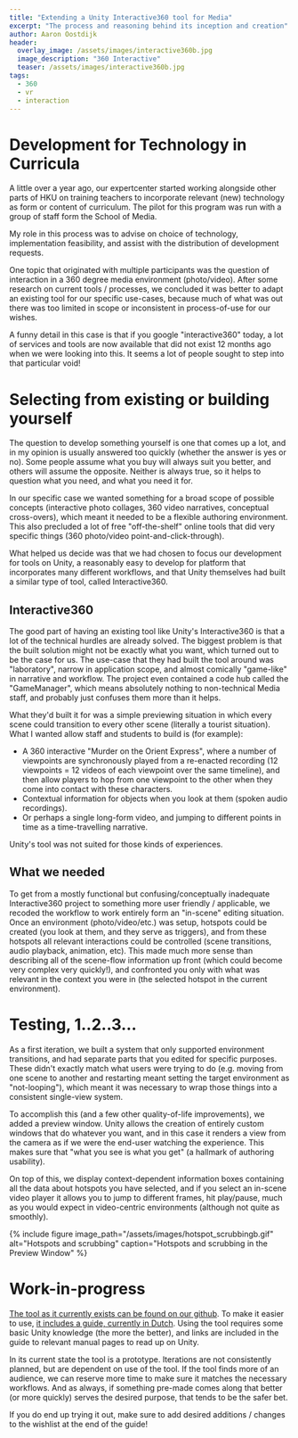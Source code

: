 ```yaml
---
title: "Extending a Unity Interactive360 tool for Media"
excerpt: "The process and reasoning behind its inception and creation"
author: Aaron Oostdijk
header:
  overlay_image: /assets/images/interactive360b.jpg
  image_description: "360 Interactive"
  teaser: /assets/images/interactive360b.jpg
tags: 
  - 360
  - vr
  - interaction
---
```


# Development for Technology in Curricula
A little over a year ago, our expertcenter started working alongside other parts of HKU on training teachers to incorporate relevant (new) technology as form or content of curriculum. The pilot for this program was run with a group of staff form the School of Media.

My role in this process was to advise on choice of technology, implementation feasibility, and assist with the distribution of development requests.

One topic that originated with multiple participants was the question of interaction in a 360 degree media environment (photo/video). After some research on current tools / processes, we concluded it was better to adapt an existing tool for our specific use-cases, because much of what was out there was too limited in scope or inconsistent in process-of-use for our wishes.

A funny detail in this case is that if you google "interactive360" today, a lot of services and tools are now available that did not exist 12 months ago when we were looking into this. It seems a lot of people sought to step into that particular void!

# Selecting from existing or building yourself
The question to develop something yourself is one that comes up a lot, and in my opinion is usually answered too quickly (whether the answer is yes or no). Some people assume what you buy will always suit you better, and others will assume the opposite. Neither is always true, so it helps to question what you need, and what you need it for.

In our specific case we wanted something for a broad scope of possible concepts (interactive photo collages, 360 video narratives, conceptual cross-overs), which meant it needed to be a flexible authoring environment. This also precluded a lot of free "off-the-shelf" online tools that did very specific things (360 photo/video point-and-click-through).

What helped us decide was that we had chosen to focus our development for tools on Unity, a reasonably easy to develop for platform that incorporates many different workflows, and that Unity themselves had built a similar type of tool, called Interactive360.

## Interactive360 
The good part of having an existing tool like Unity's Interactive360 is that a lot of the technical hurdles are already solved. The biggest problem is that the built solution might not be exactly what you want, which turned out to be the case for us. The use-case that they had built the tool around was "laboratory", narrow in application scope, and almost comically "game-like" in narrative and workflow. The project even contained a code hub called the "GameManager", which means absolutely nothing to non-technical Media staff, and probably just confuses them more than it helps.

What they'd built it for was a simple previewing situation in which every scene could transition to every other scene (literally a tourist situation). What I wanted allow staff and students to build is (for example):
 * A 360 interactive "Murder on the Orient Express", where a number of viewpoints are synchronously played from a re-enacted recording (12 viewpoints = 12 videos of each viewpoint over the same timeline), and then allow players to hop from one viewpoint to the other when they come into contact with these characters.
 * Contextual information for objects when you look at them (spoken audio recordings).
 * Or perhaps a single long-form video, and jumping to different points in time as a time-travelling narrative.
 
Unity's tool was not suited for those kinds of experiences.

## What we needed
To get from a mostly functional but confusing/conceptually inadequate Interactive360 project to something more user friendly / applicable, we recoded the workflow to work entirely form an "in-scene" editing situation. Once an environment (photo/video/etc.) was setup, hotspots could be created (you look at them, and they serve as triggers), and from these hotspots all relevant interactions could be controlled (scene transitions, audio playback, animation, etc). This made much more sense than describing all of the scene-flow information up front (which could become very complex very quickly!), and confronted you only with what was relevant in the context you were in (the selected hotspot in the current environment).

# Testing, 1..2..3...
As a first iteration, we built a system that only supported environment transitions, and had separate parts that you edited for specific purposes. These didn't exactly match what users were trying to do (e.g. moving from one scene to another and restarting meant setting the target environment as "not-looping"), which meant it was necessary to wrap those things into a consistent single-view system.

To accomplish this (and a few other quality-of-life improvements), we added a preview window. Unity allows the creation of entirely custom windows that do whatever you want, and in this case it renders a view from the camera as if we were the end-user watching the experience. This makes sure that "what you see is what you get" (a hallmark of authoring usability).

On top of this, we display context-dependent information boxes containing all the data about hotspots you have selected, and if you select an in-scene video player it allows you to jump to different frames, hit play/pause, much as you would expect in video-centric environments (although not quite as smoothly).

{% include figure image_path="/assets/images/hotspot_scrubbingb.gif" alt="Hotspots and scrubbing" caption="Hotspots and scrubbing in the Preview Window" %}

# Work-in-progress
[The tool as it currently exists can be found on our github](https://github.com/hku-ect/Interactive360/). To make it easier to use, [it includes a guide, currently in Dutch](https://docs.google.com/document/d/1OA4tkpSlE70pcxec8rRz_iIMjKGZZEtIRvh-9nvgShg). Using the tool requires some basic Unity knowledge (the more the better), and links are included in the guide to relevant manual pages to read up on Unity.

In its current state the tool is a prototype. Iterations are not consistently planned, but are dependent on use of the tool. If the tool finds more of an audience, we can reserve more time to make sure it matches the necessary workflows. And as always, if something pre-made comes along that better (or more quickly) serves the desired purpose, that tends to be the safer bet.

If you do end up trying it out, make sure to add desired additions / changes to the wishlist at the end of the guide!